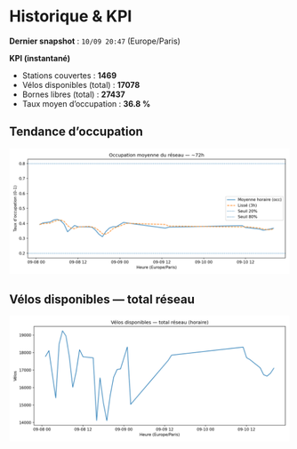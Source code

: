 # Historique & KPI

**Dernier snapshot** : `10/09 20:47` (Europe/Paris)

**KPI (instantané)**

- Stations couvertes : **1469**
- Vélos disponibles (total) : **17078**
- Bornes libres (total) : **27437**
- Taux moyen d’occupation : **36.8 %**

## Tendance d’occupation

![Mean occupancy](assets/figs/occupancy_last72h.png)

## Vélos disponibles — total réseau

![Bikes total](assets/figs/bikes_total_last72h.png)
